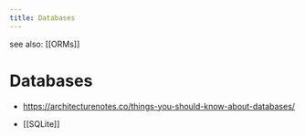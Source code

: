 ```yaml
---
title: Databases
---
```


see also: [[ORMs]]

# Databases

- https://architecturenotes.co/things-you-should-know-about-databases/

- [[SQLite]]
